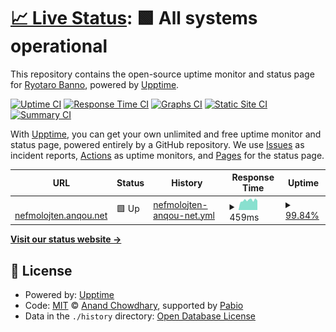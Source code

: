 # [📈 Live Status](https://ushitora-anqou.github.io/upptime-nefmolojten.anqou.net): <!--live status--> **🟩 All systems operational**

This repository contains the open-source uptime monitor and status page for [Ryotaro Banno](https://anqou.net), powered by [Upptime](https://github.com/upptime/upptime).

[![Uptime CI](https://github.com/ushitora-anqou/upptime-nefmolojten.anqou.net/workflows/Uptime%20CI/badge.svg)](https://github.com/ushitora-anqou/upptime-nefmolojten.anqou.net/actions?query=workflow%3A%22Uptime+CI%22)
[![Response Time CI](https://github.com/ushitora-anqou/upptime-nefmolojten.anqou.net/workflows/Response%20Time%20CI/badge.svg)](https://github.com/ushitora-anqou/upptime-nefmolojten.anqou.net/actions?query=workflow%3A%22Response+Time+CI%22)
[![Graphs CI](https://github.com/ushitora-anqou/upptime-nefmolojten.anqou.net/workflows/Graphs%20CI/badge.svg)](https://github.com/ushitora-anqou/upptime-nefmolojten.anqou.net/actions?query=workflow%3A%22Graphs+CI%22)
[![Static Site CI](https://github.com/ushitora-anqou/upptime-nefmolojten.anqou.net/workflows/Static%20Site%20CI/badge.svg)](https://github.com/ushitora-anqou/upptime-nefmolojten.anqou.net/actions?query=workflow%3A%22Static+Site+CI%22)
[![Summary CI](https://github.com/ushitora-anqou/upptime-nefmolojten.anqou.net/workflows/Summary%20CI/badge.svg)](https://github.com/ushitora-anqou/upptime-nefmolojten.anqou.net/actions?query=workflow%3A%22Summary+CI%22)

With [Upptime](https://upptime.js.org), you can get your own unlimited and free uptime monitor and status page, powered entirely by a GitHub repository. We use [Issues](https://github.com/ushitora-anqou/upptime-nefmolojten.anqou.net/issues) as incident reports, [Actions](https://github.com/ushitora-anqou/upptime-nefmolojten.anqou.net/actions) as uptime monitors, and [Pages](https://ushitora-anqou.github.io/upptime-nefmolojten.anqou.net) for the status page.

<!--start: status pages-->
<!-- This summary is generated by Upptime (https://github.com/upptime/upptime) -->
<!-- Do not edit this manually, your changes will be overwritten -->
<!-- prettier-ignore -->
| URL | Status | History | Response Time | Uptime |
| --- | ------ | ------- | ------------- | ------ |
| <img alt="" src="https://icons.duckduckgo.com/ip3/nefmolojten.anqou.net.ico" height="13"> [nefmolojten.anqou.net](https://nefmolojten.anqou.net/health) | 🟩 Up | [nefmolojten-anqou-net.yml](https://github.com/ushitora-anqou/upptime-nefmolojten.anqou.net/commits/HEAD/history/nefmolojten-anqou-net.yml) | <details><summary><img alt="Response time graph" src="./graphs/nefmolojten-anqou-net/response-time-week.png" height="20"> 459ms</summary><br><a href="https://ushitora-anqou.github.io/upptime-nefmolojten.anqou.net/history/nefmolojten-anqou-net"><img alt="Response time 604" src="https://img.shields.io/endpoint?url=https%3A%2F%2Fraw.githubusercontent.com%2Fushitora-anqou%2Fupptime-nefmolojten.anqou.net%2FHEAD%2Fapi%2Fnefmolojten-anqou-net%2Fresponse-time.json"></a><br><a href="https://ushitora-anqou.github.io/upptime-nefmolojten.anqou.net/history/nefmolojten-anqou-net"><img alt="24-hour response time 444" src="https://img.shields.io/endpoint?url=https%3A%2F%2Fraw.githubusercontent.com%2Fushitora-anqou%2Fupptime-nefmolojten.anqou.net%2FHEAD%2Fapi%2Fnefmolojten-anqou-net%2Fresponse-time-day.json"></a><br><a href="https://ushitora-anqou.github.io/upptime-nefmolojten.anqou.net/history/nefmolojten-anqou-net"><img alt="7-day response time 459" src="https://img.shields.io/endpoint?url=https%3A%2F%2Fraw.githubusercontent.com%2Fushitora-anqou%2Fupptime-nefmolojten.anqou.net%2FHEAD%2Fapi%2Fnefmolojten-anqou-net%2Fresponse-time-week.json"></a><br><a href="https://ushitora-anqou.github.io/upptime-nefmolojten.anqou.net/history/nefmolojten-anqou-net"><img alt="30-day response time 549" src="https://img.shields.io/endpoint?url=https%3A%2F%2Fraw.githubusercontent.com%2Fushitora-anqou%2Fupptime-nefmolojten.anqou.net%2FHEAD%2Fapi%2Fnefmolojten-anqou-net%2Fresponse-time-month.json"></a><br><a href="https://ushitora-anqou.github.io/upptime-nefmolojten.anqou.net/history/nefmolojten-anqou-net"><img alt="1-year response time 604" src="https://img.shields.io/endpoint?url=https%3A%2F%2Fraw.githubusercontent.com%2Fushitora-anqou%2Fupptime-nefmolojten.anqou.net%2FHEAD%2Fapi%2Fnefmolojten-anqou-net%2Fresponse-time-year.json"></a></details> | <details><summary><a href="https://ushitora-anqou.github.io/upptime-nefmolojten.anqou.net/history/nefmolojten-anqou-net">99.84%</a></summary><a href="https://ushitora-anqou.github.io/upptime-nefmolojten.anqou.net/history/nefmolojten-anqou-net"><img alt="All-time uptime 99.97%" src="https://img.shields.io/endpoint?url=https%3A%2F%2Fraw.githubusercontent.com%2Fushitora-anqou%2Fupptime-nefmolojten.anqou.net%2FHEAD%2Fapi%2Fnefmolojten-anqou-net%2Fuptime.json"></a><br><a href="https://ushitora-anqou.github.io/upptime-nefmolojten.anqou.net/history/nefmolojten-anqou-net"><img alt="24-hour uptime 100.00%" src="https://img.shields.io/endpoint?url=https%3A%2F%2Fraw.githubusercontent.com%2Fushitora-anqou%2Fupptime-nefmolojten.anqou.net%2FHEAD%2Fapi%2Fnefmolojten-anqou-net%2Fuptime-day.json"></a><br><a href="https://ushitora-anqou.github.io/upptime-nefmolojten.anqou.net/history/nefmolojten-anqou-net"><img alt="7-day uptime 99.84%" src="https://img.shields.io/endpoint?url=https%3A%2F%2Fraw.githubusercontent.com%2Fushitora-anqou%2Fupptime-nefmolojten.anqou.net%2FHEAD%2Fapi%2Fnefmolojten-anqou-net%2Fuptime-week.json"></a><br><a href="https://ushitora-anqou.github.io/upptime-nefmolojten.anqou.net/history/nefmolojten-anqou-net"><img alt="30-day uptime 99.96%" src="https://img.shields.io/endpoint?url=https%3A%2F%2Fraw.githubusercontent.com%2Fushitora-anqou%2Fupptime-nefmolojten.anqou.net%2FHEAD%2Fapi%2Fnefmolojten-anqou-net%2Fuptime-month.json"></a><br><a href="https://ushitora-anqou.github.io/upptime-nefmolojten.anqou.net/history/nefmolojten-anqou-net"><img alt="1-year uptime 99.97%" src="https://img.shields.io/endpoint?url=https%3A%2F%2Fraw.githubusercontent.com%2Fushitora-anqou%2Fupptime-nefmolojten.anqou.net%2FHEAD%2Fapi%2Fnefmolojten-anqou-net%2Fuptime-year.json"></a></details>

<!--end: status pages-->

[**Visit our status website →**](https://ushitora-anqou.github.io/upptime-nefmolojten.anqou.net)

## 📄 License

- Powered by: [Upptime](https://github.com/upptime/upptime)
- Code: [MIT](./LICENSE) © [Anand Chowdhary](https://anandchowdhary.com), supported by [Pabio](https://pabio.com)
- Data in the `./history` directory: [Open Database License](https://opendatacommons.org/licenses/odbl/1-0/)
